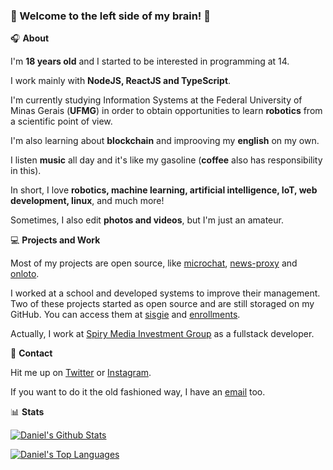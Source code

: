### :rocket: Welcome to the left side of my brain! :rocket:

:headphones: **About**

I'm **18 years old** and I started to be interested in programming at 14.

I work mainly with **NodeJS, ReactJS and TypeScript**.

I'm currently studying Information Systems at the Federal University of Minas Gerais (**UFMG**) in order to obtain opportunities to learn **robotics** from a scientific point of view.

I'm also learning about **blockchain** and improoving my **english** on my own.

I listen **music** all day and it's like my gasoline (**coffee** also has responsibility in this).

In short, I love **robotics, machine learning, artificial intelligence, IoT, web development, linux**, and much more!

Sometimes, I also edit **photos and videos**, but I'm just an amateur.

:computer: **Projects and Work**

Most of my projects are open source, like [microchat](https://github.com/stemDaniel/microservices-chat), [news-proxy](https://github.com/stemDaniel/news-proxy) and [onloto](https://github.com/stemDaniel/onloto).

I worked at a school and developed systems to improve their management. Two of these projects started as open source and are still storaged on my GitHub. You can access them at [sisgie](https://github.com/stemDaniel/santiago) and [enrollments](https://github.com/stemDaniel/santiago-reenrollments).

Actually, I work at [Spiry Media Investment Group](https://spiry.ro/) as a fullstack developer.


:iphone: **Contact**

Hit me up on [Twitter](https://twitter.com/danoliveirakkk) or [Instagram](https://instagram.com/danieloliveirakkk).

If you want to do it the old fashioned way, I have an [email](mailto:me@ondaniel.com) too.

:bar_chart: **Stats**

[![Daniel's Github Stats](https://github-readme-stats.vercel.app/api?username=stemDaniel)](https://github.com/anuraghazra/github-readme-stats)

[![Daniel's Top Languages](https://github-readme-stats.vercel.app/api/top-langs/?username=stemDaniel)](https://github.com/anuraghazra/github-readme-stats)
